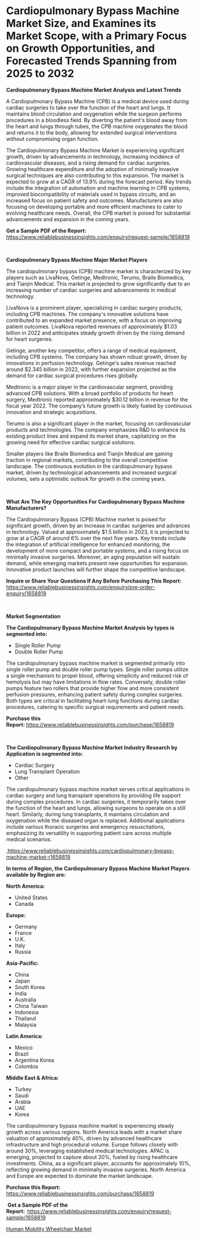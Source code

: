 <p><h1>Cardiopulmonary Bypass Machine Market Size, and Examines its Market Scope, with a Primary Focus on Growth Opportunities, and Forecasted Trends Spanning from 2025 to 2032</h1></p><p><strong>Cardiopulmonary Bypass Machine Market Analysis and Latest Trends</strong></p>
<p><p>A Cardiopulmonary Bypass Machine (CPB) is a medical device used during cardiac surgeries to take over the function of the heart and lungs. It maintains blood circulation and oxygenation while the surgeon performs procedures in a bloodless field. By diverting the patient's blood away from the heart and lungs through tubes, the CPB machine oxygenates the blood and returns it to the body, allowing for extended surgical interventions without compromising organ function.</p><p>The Cardiopulmonary Bypass Machine Market is experiencing significant growth, driven by advancements in technology, increasing incidence of cardiovascular diseases, and a rising demand for cardiac surgeries. Growing healthcare expenditure and the adoption of minimally invasive surgical techniques are also contributing to this expansion. The market is expected to grow at a CAGR of 13.9% during the forecast period. Key trends include the integration of automation and machine learning in CPB systems, improved biocompatibility of materials used in bypass circuits, and an increased focus on patient safety and outcomes. Manufacturers are also focusing on developing portable and more efficient machines to cater to evolving healthcare needs. Overall, the CPB market is poised for substantial advancements and expansion in the coming years.</p></p>
<p><strong>Get a Sample PDF of the Report:&nbsp;</strong> <a href="https://www.reliablebusinessinsights.com/enquiry/request-sample/1658819?utm_campaign=3054&utm_medium=2&utm_source=Github&utm_content=ia&utm_term=23032025&utm_id=cardiopulmonary-bypass-machine">https://www.reliablebusinessinsights.com/enquiry/request-sample/1658819</a></p>
<p>&nbsp;</p>
<p><strong>Cardiopulmonary Bypass Machine Major Market Players</strong></p>
<p><p>The cardiopulmonary bypass (CPB) machine market is characterized by key players such as LivaNova, Getinge, Medtronic, Terumo, Braile Biomedica, and Tianjin Medical. This market is projected to grow significantly due to an increasing number of cardiac surgeries and advancements in medical technology.</p><p>LivaNova is a prominent player, specializing in cardiac surgery products, including CPB machines. The company's innovative solutions have contributed to an expanded market presence, with a focus on improving patient outcomes. LivaNova reported revenues of approximately $1.03 billion in 2022 and anticipates steady growth driven by the rising demand for heart surgeries.</p><p>Getinge, another key competitor, offers a range of medical equipment, including CPB systems. The company has shown robust growth, driven by innovations in perfusion technology. Getinge's sales revenue reached around $2.345 billion in 2022, with further expansion projected as the demand for cardiac surgical procedures rises globally.</p><p>Medtronic is a major player in the cardiovascular segment, providing advanced CPB solutions. With a broad portfolio of products for heart surgery, Medtronic reported approximately $30.12 billion in revenue for the fiscal year 2022. The company’s future growth is likely fueled by continuous innovation and strategic acquisitions.</p><p>Terumo is also a significant player in the market, focusing on cardiovascular products and technologies. The company emphasizes R&D to enhance its existing product lines and expand its market share, capitalizing on the growing need for effective cardiac surgical solutions.</p><p>Smaller players like Braile Biomedica and Tianjin Medical are gaining traction in regional markets, contributing to the overall competitive landscape. The continuous evolution in the cardiopulmonary bypass market, driven by technological advancements and increased surgical volumes, sets a optimistic outlook for growth in the coming years.</p></p>
<p>&nbsp;</p>
<p><strong>What Are The Key Opportunities For Cardiopulmonary Bypass Machine Manufacturers?</strong></p>
<p><p>The Cardiopulmonary Bypass (CPB) Machine market is poised for significant growth, driven by an increase in cardiac surgeries and advances in technology. Valued at approximately $1.5 billion in 2023, it is projected to grow at a CAGR of around 6% over the next five years. Key trends include the integration of artificial intelligence for enhanced monitoring, the development of more compact and portable systems, and a rising focus on minimally invasive surgeries. Moreover, an aging population will sustain demand, while emerging markets present new opportunities for expansion. Innovative product launches will further shape the competitive landscape.</p></p>
<p><strong>Inquire or Share Your Questions If Any Before Purchasing This Report:</strong> <a href="https://www.reliablebusinessinsights.com/enquiry/pre-order-enquiry/1658819?utm_campaign=3054&utm_medium=2&utm_source=Github&utm_content=ia&utm_term=23032025&utm_id=cardiopulmonary-bypass-machine">https://www.reliablebusinessinsights.com/enquiry/pre-order-enquiry/1658819</a></p>
<p>&nbsp;</p>
<p><strong>Market Segmentation</strong></p>
<p><strong>The Cardiopulmonary Bypass Machine Market Analysis by types is segmented into:</strong></p>
<p><ul><li>Single Roller Pump</li><li>Double Roller Pump</li></ul></p>
<p><p>The cardiopulmonary bypass machine market is segmented primarily into single roller pump and double roller pump types. Single roller pumps utilize a single mechanism to propel blood, offering simplicity and reduced risk of hemolysis but may have limitations in flow rates. Conversely, double roller pumps feature two rollers that provide higher flow and more consistent perfusion pressures, enhancing patient safety during complex surgeries. Both types are critical in facilitating heart-lung functions during cardiac procedures, catering to specific surgical requirements and patient needs.</p></p>
<p><strong>Purchase this Report:&nbsp;</strong><a href="https://www.reliablebusinessinsights.com/purchase/1658819?utm_campaign=3054&utm_medium=2&utm_source=Github&utm_content=ia&utm_term=23032025&utm_id=cardiopulmonary-bypass-machine">https://www.reliablebusinessinsights.com/purchase/1658819</a></p>
<p>&nbsp;</p>
<p><strong>The Cardiopulmonary Bypass Machine Market Industry Research by Application is segmented into:</strong></p>
<p><ul><li>Cardiac Surgery</li><li>Lung Transplant Operation</li><li>Other</li></ul></p>
<p><p>The cardiopulmonary bypass machine market serves critical applications in cardiac surgery and lung transplant operations by providing life support during complex procedures. In cardiac surgeries, it temporarily takes over the function of the heart and lungs, allowing surgeons to operate on a still heart. Similarly, during lung transplants, it maintains circulation and oxygenation while the diseased organ is replaced. Additional applications include various thoracic surgeries and emergency resuscitations, emphasizing its versatility in supporting patient care across multiple medical scenarios.</p></p>
<p><a href="https://www.reliablebusinessinsights.com/cardiopulmonary-bypass-machine-market-r1658819?utm_campaign=3054&utm_medium=2&utm_source=Github&utm_content=ia&utm_term=23032025&utm_id=cardiopulmonary-bypass-machine">&nbsp;https://www.reliablebusinessinsights.com/cardiopulmonary-bypass-machine-market-r1658819</a></p>
<p><strong>In terms of Region, the Cardiopulmonary Bypass Machine Market Players available by Region are:</strong></p>
<p>
    <p> <strong> North America: </strong>
        <ul>
            <li>United States</li>
            <li>Canada</li>
        </ul>
        </p> 
    <p> <strong> Europe: </strong>
        <ul>
            <li>Germany</li>
            <li>France</li>
            <li>U.K.</li>
            <li>Italy</li>
            <li>Russia</li>
        </ul>
        </p> 
    <p> <strong> Asia-Pacific: </strong>
        <ul>
            <li>China</li>
            <li>Japan</li>
            <li>South Korea</li>
            <li>India</li>
            <li>Australia</li>
            <li>China Taiwan</li>
            <li>Indonesia</li>
            <li>Thailand</li>
            <li>Malaysia</li>
        </ul>
        </p> 
    <p> <strong> Latin America: </strong>
        <ul>
            <li>Mexico</li>
            <li>Brazil</li>
            <li>Argentina Korea</li>
            <li>Colombia</li>
        </ul>
        </p> 
    <p> <strong> Middle East & Africa: </strong>
        <ul>
            <li>Turkey</li>
            <li>Saudi</li>
            <li>Arabia</li>
            <li>UAE</li>
            <li>Korea</li>
        </ul>
    </p>
    </p>
<p><p>The cardiopulmonary bypass machine market is experiencing steady growth across various regions. North America leads with a market share valuation of approximately 40%, driven by advanced healthcare infrastructure and high procedural volume. Europe follows closely with around 30%, leveraging established medical technologies. APAC is emerging, projected to capture about 20%, fueled by rising healthcare investments. China, as a significant player, accounts for approximately 10%, reflecting growing demand in minimally invasive surgeries. North America and Europe are expected to dominate the market landscape.</p></p>
<p><strong>Purchase this Report: </strong><a href="https://www.reliablebusinessinsights.com/purchase/1658819?utm_campaign=3054&utm_medium=2&utm_source=Github&utm_content=ia&utm_term=23032025&utm_id=cardiopulmonary-bypass-machine">https://www.reliablebusinessinsights.com/purchase/1658819</a></p>
<p>&nbsp;<strong>Get a Sample PDF of the Report:&nbsp;&nbsp;</strong><a href="https://www.reliablebusinessinsights.com/enquiry/request-sample/1658819?utm_campaign=3054&utm_medium=2&utm_source=Github&utm_content=ia&utm_term=23032025&utm_id=cardiopulmonary-bypass-machine">https://www.reliablebusinessinsights.com/enquiry/request-sample/1658819</a></p>
<p><strong></strong></p>
<p><p><a href="https://github.com/tashipmhuiri/Market-Research-Report-List-1/blob/main/human-mobility-wheelchair-market.md?utm_campaign=3054&utm_medium=2&utm_source=Github&utm_content=ia&utm_term=23032025&utm_id=cardiopulmonary-bypass-machine">Human Mobility Wheelchair Market</a></p></p>
